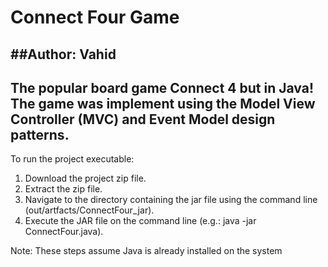 # Connect Four Game


##Author: Vahid
------------------
The popular board game Connect 4 but in Java! The game was implement using the Model View Controller (MVC) and Event Model design patterns. 
------------------
To run the project executable:
1. Download the project zip file.
2. Extract the zip file.
3. Navigate to the directory containing the jar file using the command line (out/artfacts/ConnectFour_jar).
4. Execute the JAR file on the command line (e.g.: java -jar ConnectFour.java).

Note: These steps assume Java is already installed on the system
